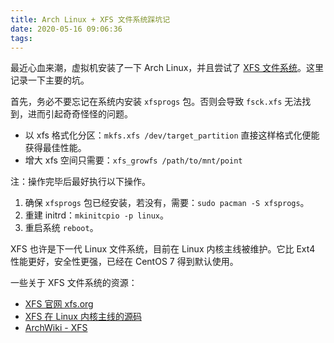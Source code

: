 ```yaml
---
title: Arch Linux + XFS 文件系统踩坑记
date: 2020-05-16 09:06:36
tags:
---
```


最近心血来潮，虚拟机安装了一下 Arch Linux，并且尝试了 [XFS 文件系统](https://xfs.org/index.php/Main_Page)。这里记录一下主要的坑。

首先，务必不要忘记在系统内安装 `xfsprogs` 包。否则会导致 `fsck.xfs` 无法找到，进而引起奇奇怪怪的问题。

* 以 xfs 格式化分区：`mkfs.xfs /dev/target_partition` 直接这样格式化便能获得最佳性能。
* 增大 xfs 空间只需要：`xfs_growfs /path/to/mnt/point`

注：操作完毕后最好执行以下操作。

1. 确保 `xfsprogs` 包已经安装，若没有，需要：`sudo pacman -S xfsprogs`。
2. 重建 initrd：`mkinitcpio -p linux`。
3. 重启系统 `reboot`。


XFS 也许是下一代 Linux 文件系统，目前在 Linux 内核主线被维护。它比 Ext4 性能更好，安全性更强，已经在 CentOS 7 得到默认使用。

一些关于 XFS 文件系统的资源：

* [XFS 官网 xfs.org](https://xfs.org/index.php/Main_Page)
* [XFS 在 Linux 内核主线的源码](https://git.kernel.org/pub/scm/fs/xfs/xfs-linux.git/)
* [ArchWiki - XFS](https://wiki.archlinux.org/index.php/XFS)